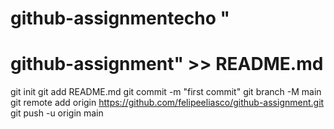 # github-assignmentecho "
# github-assignment" >> README.md
git init
git add README.md
git commit -m "first commit"
git branch -M main
git remote add origin https://github.com/felipeeliasco/github-assignment.git
git push -u origin main
